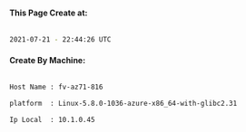 
   
#### This Page Create at:

```bash

2021-07-21 - 22:44:26 UTC

```

#### Create By Machine:

```bash

Host Name : fv-az71-816

platform  : Linux-5.8.0-1036-azure-x86_64-with-glibc2.31

Ip Local  : 10.1.0.45

```

